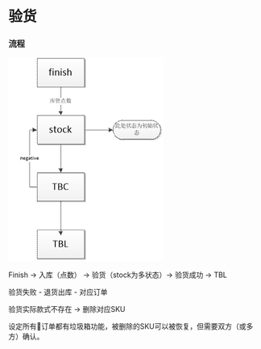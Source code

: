 # 验货

### 流程

![](/assets/image001.gif)

Finish  -&gt; 入库（点数） -&gt; 验货（stock为多状态）-&gt; 验货成功 -&gt; TBL

验货失败 - 退货出库 - 对应订单

验货实际款式不存在 -&gt;  删除对应SKU

设定所有订单都有垃圾箱功能，被删除的SKU可以被恢复，但需要双方（或多方）确认。


